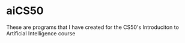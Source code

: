 # aiCS50

These are programs that I have created for the CS50's Introduciton to Artificial Intelligence course
